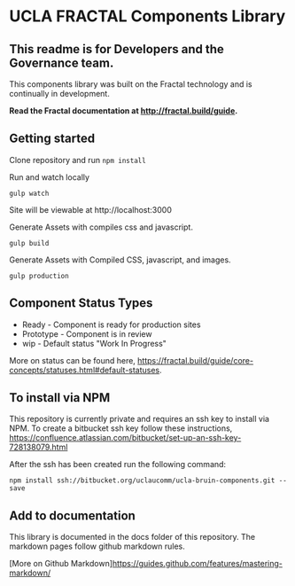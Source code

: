 # UCLA FRACTAL Components Library

## This readme is for Developers and the Governance team.

This components library was built on the Fractal technology and is continually in development.

**Read the Fractal documentation at http://fractal.build/guide.**

## Getting started

Clone repository and run `npm install`


Run and watch locally
```
gulp watch
```
Site will be viewable at http://localhost:3000


Generate Assets with compiles css and javascript.
```
gulp build
```

Generate Assets with Compiled CSS, javascript, and images.
```
gulp production
```

## Component Status Types

- Ready - Component is ready for production sites
- Prototype - Component is in review
- wip - Default status "Work In Progress"

More on status can be found here, https://fractal.build/guide/core-concepts/statuses.html#default-statuses.

## To install via NPM

This repository is currently private and requires an ssh key to install via NPM. To create a bitbucket ssh key follow these instructions, https://confluence.atlassian.com/bitbucket/set-up-an-ssh-key-728138079.html

After the ssh has been created run the following command:

```
npm install ssh://bitbucket.org/uclaucomm/ucla-bruin-components.git --save
```

## Add to documentation

This library is documented in the docs folder of this repository. The markdown pages follow github markdown rules.

[More on Github Markdown]https://guides.github.com/features/mastering-markdown/

